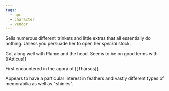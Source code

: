 ```yaml
---
tags:
  - npc
  - character
  - vendor
---
```


Sells numerous different trinkets and little extras that all essentially do nothing. Unless you persuade her to open her *special*
stock.

Got along well with Plume and the head. Seems to be on good terms with [[Atticus]]

First encountered in the agora of [[Thársos]].

Appears to have a particular interest in feathers and vastly different types of memorabilia as well as "shinies".